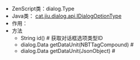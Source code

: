* ZenScript类：dialog.Type
* Java类： [cat.jiu.dialog.api.IDialogOptionType]()
* 作用：
* 方法
    * String id() # 获取对话框选项类型ID
    * dialog.Data getDataUnit(NBTTagCompound) #
    * dialog.Data getDataUnit(JsonObject) #
